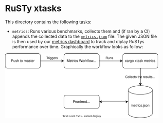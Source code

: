 # RuSTy xtasks
This directory contains the following [tasks](https://github.com/matklad/cargo-xtask):
- `metrics`: Runs various benchmarks, collects them and (if ran by a CI) appends the collected data to the [`metrics.json`](https://github.com/PLC-lang/rusty/blob/metrics/metrics.json) file.
 The given JSON file is then used by our [metrics dashboard](https://plc-lang.github.io/metrics/) to track and diplay RuSTys performance over time. Graphically the workflow looks as follow:

<div align="center">
    <img src="res/ARCH.svg">
</div>
